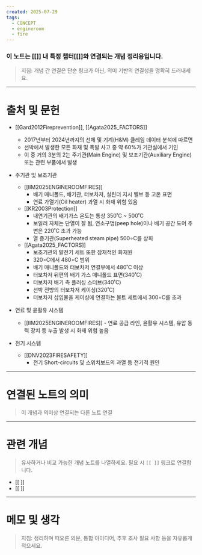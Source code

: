 ```yaml
---
created: 2025-07-29
tags:
  - CONCEPT
  - engineroom
  - fire
---
```

### 이 노트는 [[]] 내 특정 챕터[[]]와 연결되는 개념 정리용입니다.  
> 지침: 개념 간 연결은 단순 링크가 아닌, 의미 기반의 연결성을 명확히 드러내세요.  
---
# 출처 및 문헌  


- [[Gard2012Fireprevention]], [[Agata2025_FACTORS]]
	- 2017년부터 2024년까지의 선체 및 기계(H&M) 클레임 데이터 분석에 따르면
	- 선박에서 발생한 모든 화재 및 폭발 사고 중 약 60%가 기관실에서 기인
	- 이 중 거의 3분의 2는 주기관(Main Engine) 및 보조기관(Auxiliary Engine) 또는 관련 부품에서 발생

-  주기관 및 보조기관
	- [[IIM2025ENGINEROOMFIRES]]
		- 배기 매니폴드, 배기관, 터보차저, 실린더 지시 밸브 등 고온 표면
		- 연료 가열기(Oil heater) 과열 시 화재 위험 있음
	- [[KR2003Protection]] 
		-  내연기관의 배기가스 온도는 통상 350˚C ~ 500˚C
		- 보일러 자체는 단열이 잘 됨, 연소구멍(peep hole)이나 배기 공간 도어 주변은 220˚C 초과 가능
		- 열 증기관(Superheated steam pipe) 500∘C를 상회
	- [[Agata2025_FACTORS]]
		- 보조기관의 발전기 세트 또한 잠재적인 화재원
		- 320∘C에서 480∘C 범위
		- 배기 매니폴드와 터보차저 연결부에서 480˚C 이상
		- 터보차저 뒤편의 배기 가스 매니폴드 표면(340˚C)
		- 터보차저 배기 측 플러싱 스터브(340˚C)
		- 선박 전방의 터보차저 케이싱(320˚C)
		- 터보차저 삽입물을 케이싱에 연결하는 볼트 세트에서 300∘C를 초과

- 연료 및 윤활유 시스템
	- [[IIM2025ENGINEROOMFIRES]]
	        - 연료 공급 라인, 윤활유 시스템, 유압 동력 장치 등 누출 발생 시 화재 위험 높음

- 전기 시스템
	- [[DNV2023FIRESAFETY]]
		-  전기 Short-circuits 및 스위치보드의 과열 등 전기적 원인



---

# 연결된 노트의 의미  
> 이 개념과 의미상 연결되는 다른 노트 연결

---

# 관련 개념  
> 유사하거나 비교 가능한 개념 노트를 나열하세요. 필요 시 `[[ ]]` 링크로 연결합니다.

- [[ ]]
- [[ ]]

---

# 메모 및 생각  
> 지침: 정리하며 떠오른 의문, 통합 아이디어, 추후 조사 필요 사항 등을 자유롭게 적으세요.

